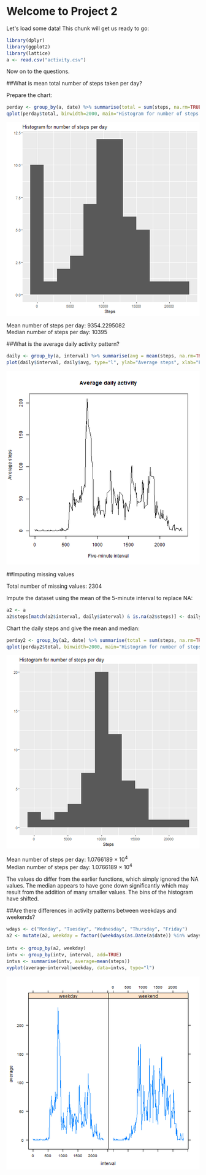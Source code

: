 Welcome to Project 2
====================

Let's load some data! This chunk will get us ready to go:


```r
library(dplyr)
library(ggplot2)
library(lattice)
a <- read.csv("activity.csv")
```
Now on to the questions.  

##What is mean total number of steps taken per day?

Prepare the chart:


```r
perday <- group_by(a, date) %>% summarise(total = sum(steps, na.rm=TRUE))
qplot(perday$total, binwidth=2000, main="Histogram for number of steps per day", xlab="Steps")
```

![plot of chunk perday](figure/perday-1.png)

Mean number of steps per day: 9354.2295082  
Median number of steps per day: 10395  

##What is the average daily activity pattern?


```r
daily <- group_by(a, interval) %>% summarise(avg = mean(steps, na.rm=TRUE))
plot(daily$interval, daily$avg, type="l", ylab="Average steps", xlab="Five-minute interval", main="Average daily activity")
```

![plot of chunk activity](figure/activity-1.png)

##Imputing missing values  

Total number of missing values: 2304  

Impute the dataset using the mean of the 5-minute interval to replace NA:

```r
a2 <- a
a2$steps[match(a2$interval, daily$interval) & is.na(a2$steps)] <- daily$avg
```

Chart the daily steps and give the mean and median:

```r
perday2 <- group_by(a2, date) %>% summarise(total = sum(steps, na.rm=TRUE))
qplot(perday2$total, binwidth=2000, main="Histogram for number of steps per day", xlab="Steps")
```

![plot of chunk hist2](figure/hist2-1.png)

Mean number of steps per day: 1.0766189 &times; 10<sup>4</sup>  
Median number of steps per day: 1.0766189 &times; 10<sup>4</sup> 
  
The values do differ from the earlier functions, which simply ignored the NA values. The median appears to have gone down significantly which may result from the addition of many smaller values. The bins of the histogram have shifted.  

##Are there differences in activity patterns between weekdays and weekends?


```r
wdays <- c("Monday", "Tuesday", "Wednesday", "Thursday", "Friday")
a2 <- mutate(a2, weekday = factor((weekdays(as.Date(a$date)) %in% wdays), levels=c(TRUE, FALSE), labels=c("weekday", "weekend")))

intv <- group_by(a2, weekday)
intv <- group_by(intv, interval, add=TRUE)
intvs <- summarise(intv, average=mean(steps))
xyplot(average~interval|weekday, data=intvs, type="l")
```

![plot of chunk weekdays](figure/weekdays-1.png)
